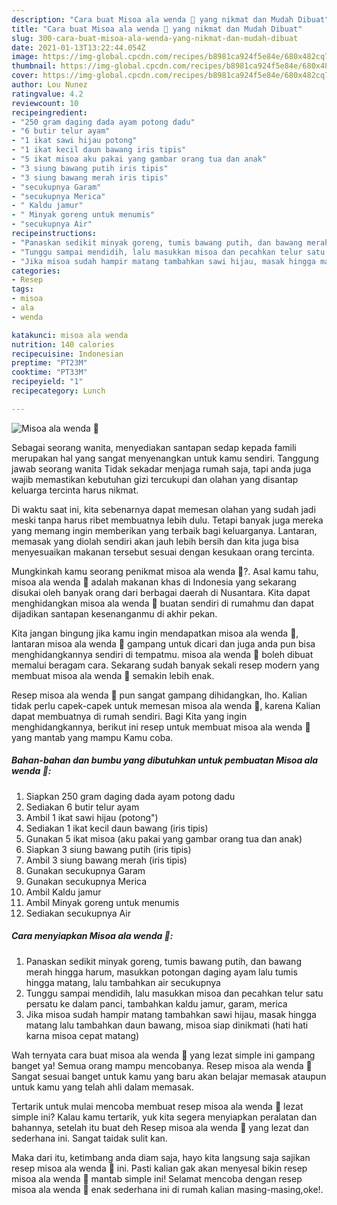 ```yaml
---
description: "Cara buat Misoa ala wenda 🐣 yang nikmat dan Mudah Dibuat"
title: "Cara buat Misoa ala wenda 🐣 yang nikmat dan Mudah Dibuat"
slug: 300-cara-buat-misoa-ala-wenda-yang-nikmat-dan-mudah-dibuat
date: 2021-01-13T13:22:44.054Z
image: https://img-global.cpcdn.com/recipes/b8981ca924f5e84e/680x482cq70/misoa-ala-wenda-🐣-foto-resep-utama.jpg
thumbnail: https://img-global.cpcdn.com/recipes/b8981ca924f5e84e/680x482cq70/misoa-ala-wenda-🐣-foto-resep-utama.jpg
cover: https://img-global.cpcdn.com/recipes/b8981ca924f5e84e/680x482cq70/misoa-ala-wenda-🐣-foto-resep-utama.jpg
author: Lou Nunez
ratingvalue: 4.2
reviewcount: 10
recipeingredient:
- "250 gram daging dada ayam potong dadu"
- "6 butir telur ayam"
- "1 ikat sawi hijau potong"
- "1 ikat kecil daun bawang iris tipis"
- "5 ikat misoa aku pakai yang gambar orang tua dan anak"
- "3 siung bawang putih iris tipis"
- "3 siung bawang merah iris tipis"
- "secukupnya Garam"
- "secukupnya Merica"
- " Kaldu jamur"
- " Minyak goreng untuk menumis"
- "secukupnya Air"
recipeinstructions:
- "Panaskan sedikit minyak goreng, tumis bawang putih, dan bawang merah hingga harum, masukkan potongan daging ayam lalu tumis hingga matang, lalu tambahkan air secukupnya"
- "Tunggu sampai mendidih, lalu masukkan misoa dan pecahkan telur satu persatu ke dalam panci, tambahkan kaldu jamur, garam, merica"
- "Jika misoa sudah hampir matang tambahkan sawi hijau, masak hingga matang lalu tambahkan daun bawang, misoa siap dinikmati (hati hati karna misoa cepat matang)"
categories:
- Resep
tags:
- misoa
- ala
- wenda

katakunci: misoa ala wenda 
nutrition: 140 calories
recipecuisine: Indonesian
preptime: "PT23M"
cooktime: "PT33M"
recipeyield: "1"
recipecategory: Lunch

---
```



![Misoa ala wenda 🐣](https://img-global.cpcdn.com/recipes/b8981ca924f5e84e/680x482cq70/misoa-ala-wenda-🐣-foto-resep-utama.jpg)

Sebagai seorang wanita, menyediakan santapan sedap kepada famili merupakan hal yang sangat menyenangkan untuk kamu sendiri. Tanggung jawab seorang  wanita Tidak sekadar menjaga rumah saja, tapi anda juga wajib memastikan kebutuhan gizi tercukupi dan olahan yang disantap keluarga tercinta harus nikmat.

Di waktu  saat ini, kita sebenarnya dapat memesan olahan yang sudah jadi meski tanpa harus ribet membuatnya lebih dulu. Tetapi banyak juga mereka yang memang ingin memberikan yang terbaik bagi keluarganya. Lantaran, memasak yang diolah sendiri akan jauh lebih bersih dan kita juga bisa menyesuaikan makanan tersebut sesuai dengan kesukaan orang tercinta. 



Mungkinkah kamu seorang penikmat misoa ala wenda 🐣?. Asal kamu tahu, misoa ala wenda 🐣 adalah makanan khas di Indonesia yang sekarang disukai oleh banyak orang dari berbagai daerah di Nusantara. Kita dapat menghidangkan misoa ala wenda 🐣 buatan sendiri di rumahmu dan dapat dijadikan santapan kesenanganmu di akhir pekan.

Kita jangan bingung jika kamu ingin mendapatkan misoa ala wenda 🐣, lantaran misoa ala wenda 🐣 gampang untuk dicari dan juga anda pun bisa menghidangkannya sendiri di tempatmu. misoa ala wenda 🐣 boleh dibuat memalui beragam cara. Sekarang sudah banyak sekali resep modern yang membuat misoa ala wenda 🐣 semakin lebih enak.

Resep misoa ala wenda 🐣 pun sangat gampang dihidangkan, lho. Kalian tidak perlu capek-capek untuk memesan misoa ala wenda 🐣, karena Kalian dapat membuatnya di rumah sendiri. Bagi Kita yang ingin menghidangkannya, berikut ini resep untuk membuat misoa ala wenda 🐣 yang mantab yang mampu Kamu coba.

<!--inarticleads1-->

##### Bahan-bahan dan bumbu yang dibutuhkan untuk pembuatan Misoa ala wenda 🐣:

1. Siapkan 250 gram daging dada ayam potong dadu
1. Sediakan 6 butir telur ayam
1. Ambil 1 ikat sawi hijau (potong&#34;)
1. Sediakan 1 ikat kecil daun bawang (iris tipis)
1. Gunakan 5 ikat misoa (aku pakai yang gambar orang tua dan anak)
1. Siapkan 3 siung bawang putih (iris tipis)
1. Ambil 3 siung bawang merah (iris tipis)
1. Gunakan secukupnya Garam
1. Gunakan secukupnya Merica
1. Ambil  Kaldu jamur
1. Ambil  Minyak goreng untuk menumis
1. Sediakan secukupnya Air




<!--inarticleads2-->

##### Cara menyiapkan Misoa ala wenda 🐣:

1. Panaskan sedikit minyak goreng, tumis bawang putih, dan bawang merah hingga harum, masukkan potongan daging ayam lalu tumis hingga matang, lalu tambahkan air secukupnya
1. Tunggu sampai mendidih, lalu masukkan misoa dan pecahkan telur satu persatu ke dalam panci, tambahkan kaldu jamur, garam, merica
1. Jika misoa sudah hampir matang tambahkan sawi hijau, masak hingga matang lalu tambahkan daun bawang, misoa siap dinikmati (hati hati karna misoa cepat matang)




Wah ternyata cara buat misoa ala wenda 🐣 yang lezat simple ini gampang banget ya! Semua orang mampu mencobanya. Resep misoa ala wenda 🐣 Sangat sesuai banget untuk kamu yang baru akan belajar memasak ataupun untuk kamu yang telah ahli dalam memasak.

Tertarik untuk mulai mencoba membuat resep misoa ala wenda 🐣 lezat simple ini? Kalau kamu tertarik, yuk kita segera menyiapkan peralatan dan bahannya, setelah itu buat deh Resep misoa ala wenda 🐣 yang lezat dan sederhana ini. Sangat taidak sulit kan. 

Maka dari itu, ketimbang anda diam saja, hayo kita langsung saja sajikan resep misoa ala wenda 🐣 ini. Pasti kalian gak akan menyesal bikin resep misoa ala wenda 🐣 mantab simple ini! Selamat mencoba dengan resep misoa ala wenda 🐣 enak sederhana ini di rumah kalian masing-masing,oke!.

